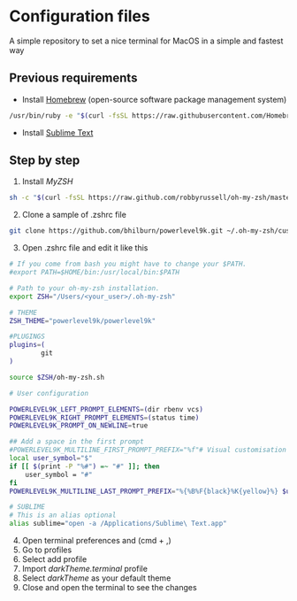 # Configuration files

A simple repository to set a nice terminal for MacOS in a simple and fastest way

## Previous requirements

+	Install [Homebrew](https://brew.sh/) (open-source software package management system)
```sh
/usr/bin/ruby -e "$(curl -fsSL https://raw.githubusercontent.com/Homebrew/install/master/install)"
```
+ Install [Sublime Text](https://www.sublimetext.com/3)

## Step by step

1. Install _MyZSH_
```sh
sh -c "$(curl -fsSL https://raw.github.com/robbyrussell/oh-my-zsh/master/tools/install.sh)"
```
2. Clone a sample of .zshrc file 
```sh
git clone https://github.com/bhilburn/powerlevel9k.git ~/.oh-my-zsh/custom/themes/powerlevel9k
```
3. Open .zshrc file and edit it like this
```sh
# If you come from bash you might have to change your $PATH.
#export PATH=$HOME/bin:/usr/local/bin:$PATH

# Path to your oh-my-zsh installation.
export ZSH="/Users/<your_user>/.oh-my-zsh"

# THEME
ZSH_THEME="powerlevel9k/powerlevel9k"

#PLUGINGS
plugins=(
        git
)

source $ZSH/oh-my-zsh.sh

# User configuration

POWERLEVEL9K_LEFT_PROMPT_ELEMENTS=(dir rbenv vcs)
POWERLEVEL9K_RIGHT_PROMPT_ELEMENTS=(status time)
POWERLEVEL9K_PROMPT_ON_NEWLINE=true

## Add a space in the first prompt
#POWERLEVEL9K_MULTILINE_FIRST_PROMPT_PREFIX="%f"# Visual customisation of the second prompt line
local user_symbol="$"
if [[ $(print -P "%#") =~ "#" ]]; then
    user_symbol = "#"
fi
POWERLEVEL9K_MULTILINE_LAST_PROMPT_PREFIX="%{%B%F{black}%K{yellow}%} $user_symbol%{%b%f%k%F{yellow}%} %{%f%}"

# SUBLIME
# This is an alias optional
alias sublime="open -a /Applications/Sublime\ Text.app"
```
4. Open terminal preferences and (cmd + ,)
5. Go to profiles
6. Select add profile
7. Import _darkTheme.terminal_ profile
8. Select _darkTheme_ as your default theme
9. Close and open the terminal to see the changes